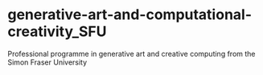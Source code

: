 # generative-art-and-computational-creativity_SFU
Professional programme in generative art and creative computing from the Simon Fraser University
